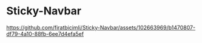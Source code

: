 # Sticky-Navbar

https://github.com/firatbicimli/Sticky-Navbar/assets/102663969/b1470807-df79-4a10-88fb-6ee7d4efa5ef

